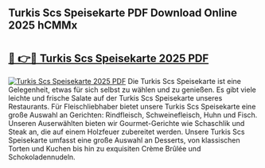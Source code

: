 ## Turkis Scs Speisekarte PDF Download Online 2025 hCMMx

# <h2><a href="http://gca64l.nevu.top/?p=Turkis+Scs+Speisekarte">🔗 👉🔴 Turkis Scs Speisekarte 2025 PDF</a></h2>

[![Turkis Scs Speisekarte 2025 PDF](https://i.imgur.com/dBaPXMq.png)](http://gca64l.nevu.top/?p=Turkis+Scs+Speisekarte)
Die Turkis Scs Speisekarte ist eine Gelegenheit, etwas für sich selbst zu wählen und zu genießen. Es gibt viele leichte und frische Salate auf der Turkis Scs Speisekarte unseres Restaurants. Für Fleischliebhaber bietet unsere Turkis Scs Speisekarte eine große Auswahl an Gerichten: Rindfleisch, Schweinefleisch, Huhn und Fisch. Unseren Auserwählten bieten wir Gourmet-Gerichte wie Schaschlik und Steak an, die auf einem Holzfeuer zubereitet werden. Unsere Turkis Scs Speisekarte umfasst eine große Auswahl an Desserts, von klassischen Torten und Kuchen bis hin zu exquisiten Crème Brûlée und Schokoladennudeln.

